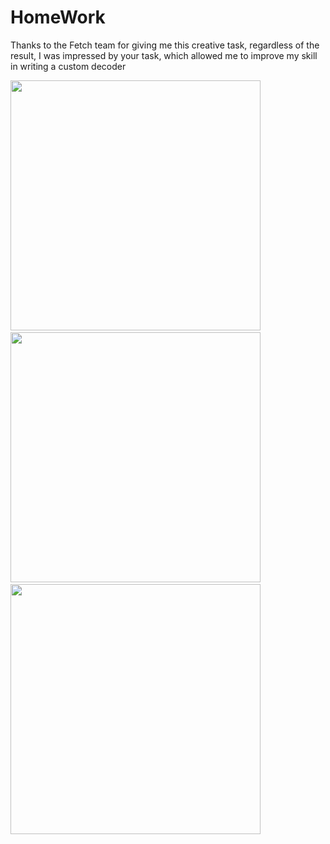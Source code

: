 
# HomeWork
Thanks to the Fetch team for giving me this creative task, regardless of the result, I was impressed by your task, which allowed me to improve my skill in writing a custom decoder

<p>
<img src="https://github.com/Unspected/InterviewFetchTask/assets/30178659/15f59494-55c6-4d4c-8e19-29194254dabc" height="400">
&nbsp;
<img src="https://github.com/Unspected/InterviewFetchTask/assets/30178659/c7aefc7d-591b-4c79-9537-6b6a27e1cdc9" height="400">
&nbsp;
<img src="https://github.com/Unspected/InterviewFetchTask/assets/30178659/4457589d-0f24-43cd-a3e2-84902d1ca4f9" height="400">
&nbsp;
</p>

